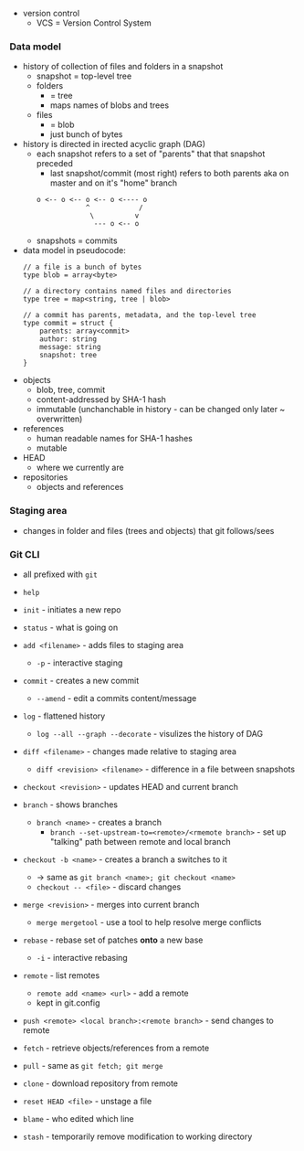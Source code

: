 - version control
	- VCS = Version Control System


### Data model
- history of collection of files and folders in a snapshot
	- snapshot = top-level tree
	- folders 
		- = tree
		- maps names of blobs and trees
	- files 
		- = blob
		- just bunch of bytes
- history is directed in irected acyclic graph (DAG)
	- each snapshot refers to a set of "parents" that that snapshot preceded
		- last snapshot/commit (most right) refers to both parents aka on master and on it's "home" branch
		```
		o <-- o <-- o <-- o <---- o
					^            /
					 \          v
					  --- o <-- o
		```
	- snapshots = commits
- data model in pseudocode:
	```
	// a file is a bunch of bytes
	type blob = array<byte>
	
	// a directory contains named files and directories
	type tree = map<string, tree | blob>
	
	// a commit has parents, metadata, and the top-level tree
	type commit = struct {
	    parents: array<commit>
	    author: string
	    message: string
	    snapshot: tree
	}
	```
- objects
	- blob, tree, commit
	- content-addressed by SHA-1 hash
	- immutable (unchanchable in history - can be changed only later ~ overwritten)
- references
	- human readable names for SHA-1 hashes
	- mutable
- HEAD
	- where we currently are
- repositories
	- objects and references

### Staging area
- changes in folder and files (trees and objects) that git follows/sees


### Git CLI
- all prefixed with `git`

- `help`
- `init` - initiates a new repo
- `status` - what is going on
- `add <filename>` - adds files to staging area
	- `-p` - interactive staging
- `commit` - creates a new commit
	- `--amend` - edit a commits content/message
- `log` - flattened history
	- `log --all --graph --decorate` - visulizes the history of DAG
- `diff <filename>` - changes made relative to staging area
	- `diff <revision> <filename>` - difference in a file between snapshots

- `checkout <revision>` - updates HEAD and current branch
- `branch` - shows branches
	- `branch <name>` - creates a branch
		- `branch --set-upstream-to=<remote>/<rmemote branch>` - set up "talking" path between remote and local branch
- `checkout -b <name>` - creates a branch a switches to it
	- → same as `git branch <name>; git checkout <name>`
	- `checkout -- <file>` - discard changes
- `merge <revision>` - merges into current branch
	- `merge mergetool` - use a tool to help resolve merge conflicts
- `rebase` - rebase set of patches **onto** a new base
	- `-i` - interactive rebasing

- `remote` - list remotes
	- `remote add <name> <url>` - add a remote
	- kept in git.config
- `push <remote> <local branch>:<remote branch>` - send changes to remote
- `fetch` - retrieve objects/references from a remote
- `pull` - same as `git fetch; git merge`
- `clone` - download repository from remote

- `reset HEAD <file>` - unstage a file
- `blame` - who edited which line
- `stash` - temporarily remove modification to working directory